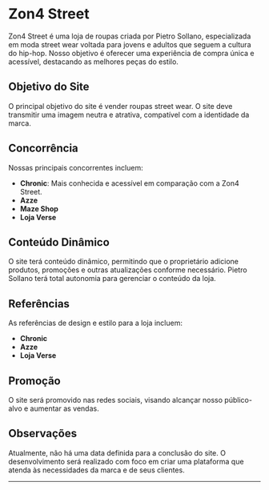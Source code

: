 # Zon4 Street

Zon4 Street é uma loja de roupas criada por Pietro Sollano, especializada em moda street wear voltada para jovens e adultos que seguem a cultura do hip-hop. Nosso objetivo é oferecer uma experiência de compra única e acessível, destacando as melhores peças do estilo.

## Objetivo do Site

O principal objetivo do site é vender roupas street wear. O site deve transmitir uma imagem neutra e atrativa, compatível com a identidade da marca.

## Concorrência

Nossas principais concorrentes incluem:

- **Chronic**: Mais conhecida e acessível em comparação com a Zon4 Street.
- **Azze**
- **Maze Shop**
- **Loja Verse**

## Conteúdo Dinâmico

O site terá conteúdo dinâmico, permitindo que o proprietário adicione produtos, promoções e outras atualizações conforme necessário. Pietro Sollano terá total autonomia para gerenciar o conteúdo da loja.

## Referências

As referências de design e estilo para a loja incluem:

- **Chronic**
- **Azze**
- **Loja Verse**

## Promoção

O site será promovido nas redes sociais, visando alcançar nosso público-alvo e aumentar as vendas.

## Observações

Atualmente, não há uma data definida para a conclusão do site. O desenvolvimento será realizado com foco em criar uma plataforma que atenda às necessidades da marca e de seus clientes.

---
